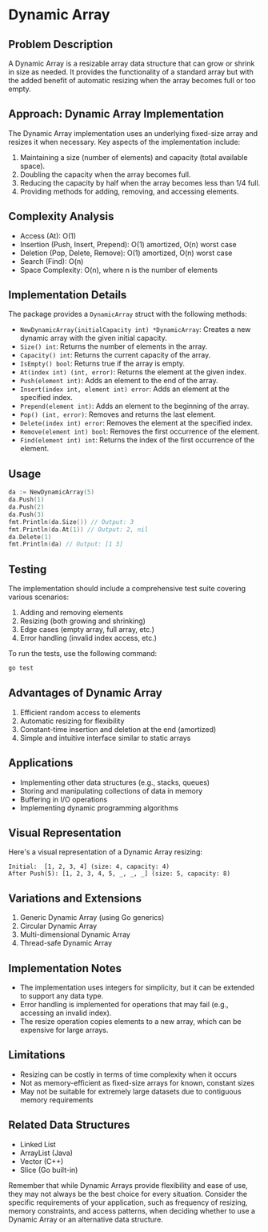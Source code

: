 # Dynamic Array

## Problem Description

A Dynamic Array is a resizable array data structure that can grow or shrink in size as needed. It provides the functionality of a standard array but with the added benefit of automatic resizing when the array becomes full or too empty.

## Approach: Dynamic Array Implementation

The Dynamic Array implementation uses an underlying fixed-size array and resizes it when necessary. Key aspects of the implementation include:

1. Maintaining a size (number of elements) and capacity (total available space).
2. Doubling the capacity when the array becomes full.
3. Reducing the capacity by half when the array becomes less than 1/4 full.
4. Providing methods for adding, removing, and accessing elements.

## Complexity Analysis

- Access (At): O(1)
- Insertion (Push, Insert, Prepend): O(1) amortized, O(n) worst case
- Deletion (Pop, Delete, Remove): O(1) amortized, O(n) worst case
- Search (Find): O(n)
- Space Complexity: O(n), where n is the number of elements

## Implementation Details

The package provides a `DynamicArray` struct with the following methods:

- `NewDynamicArray(initialCapacity int) *DynamicArray`: Creates a new dynamic array with the given initial capacity.
- `Size() int`: Returns the number of elements in the array.
- `Capacity() int`: Returns the current capacity of the array.
- `IsEmpty() bool`: Returns true if the array is empty.
- `At(index int) (int, error)`: Returns the element at the given index.
- `Push(element int)`: Adds an element to the end of the array.
- `Insert(index int, element int) error`: Adds an element at the specified index.
- `Prepend(element int)`: Adds an element to the beginning of the array.
- `Pop() (int, error)`: Removes and returns the last element.
- `Delete(index int) error`: Removes the element at the specified index.
- `Remove(element int) bool`: Removes the first occurrence of the element.
- `Find(element int) int`: Returns the index of the first occurrence of the element.

## Usage

```go
da := NewDynamicArray(5)
da.Push(1)
da.Push(2)
da.Push(3)
fmt.Println(da.Size()) // Output: 3
fmt.Println(da.At(1)) // Output: 2, nil
da.Delete(1)
fmt.Println(da) // Output: [1 3]
```

## Testing

The implementation should include a comprehensive test suite covering various scenarios:

1. Adding and removing elements
2. Resizing (both growing and shrinking)
3. Edge cases (empty array, full array, etc.)
4. Error handling (invalid index access, etc.)

To run the tests, use the following command:

```bash
go test
```

## Advantages of Dynamic Array

1. Efficient random access to elements
2. Automatic resizing for flexibility
3. Constant-time insertion and deletion at the end (amortized)
4. Simple and intuitive interface similar to static arrays

## Applications

- Implementing other data structures (e.g., stacks, queues)
- Storing and manipulating collections of data in memory
- Buffering in I/O operations
- Implementing dynamic programming algorithms

## Visual Representation

Here's a visual representation of a Dynamic Array resizing:

```plaintext
Initial:  [1, 2, 3, 4] (size: 4, capacity: 4)
After Push(5): [1, 2, 3, 4, 5, _, _, _] (size: 5, capacity: 8)
```

## Variations and Extensions

1. Generic Dynamic Array (using Go generics)
2. Circular Dynamic Array
3. Multi-dimensional Dynamic Array
4. Thread-safe Dynamic Array

## Implementation Notes

- The implementation uses integers for simplicity, but it can be extended to support any data type.
- Error handling is implemented for operations that may fail (e.g., accessing an invalid index).
- The resize operation copies elements to a new array, which can be expensive for large arrays.

## Limitations

- Resizing can be costly in terms of time complexity when it occurs
- Not as memory-efficient as fixed-size arrays for known, constant sizes
- May not be suitable for extremely large datasets due to contiguous memory requirements

## Related Data Structures

- Linked List
- ArrayList (Java)
- Vector (C++)
- Slice (Go built-in)

Remember that while Dynamic Arrays provide flexibility and ease of use, they may not always be the best choice for every situation. Consider the specific requirements of your application, such as frequency of resizing, memory constraints, and access patterns, when deciding whether to use a Dynamic Array or an alternative data structure.
